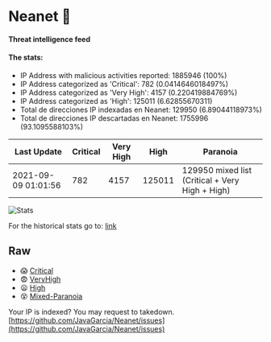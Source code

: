 # Neanet :hocho:
#### Threat intelligence feed
#### The stats:

- IP Address with malicious activities reported: 1885946 (100%)
- IP Address categorized as 'Critical':  782 (0.0414646018497%)
- IP Address categorized as 'Very High':  4157 (0.220419884769%)
- IP Address categorized as 'High':  125011 (6.62855670311)
- Total de direcciones IP indexadas en Neanet:  129950 (6.89044118973%)
- Total de direcciones IP descartadas en Neanet:  1755996 (93.1095588103%)

| Last Update | Critical | Very High | High | Paranoia |
| --- | --- | --- | --- | --- |
| 2021-09-09 01:01:56 | 782 | 4157 | 125011 | 129950 mixed list (Critical + Very High + High)|

![Stats](https://docs.google.com/spreadsheets/d/e/2PACX-1vSnaNMIXVabIpDJjufMlzH7poXnshF3mgd8Is1g9ytUEzVsP5my4Trn8f-xkoLLQ38xpL3HtmUexLo6/pubchart?oid=501124687&format=image)

For the historical stats go to: [link](/stats.csv)
## Raw
- :scream: [Critical](https://raw.githubusercontent.com/JavaGarcia/Neanet/master/blacklists/neanet_critical.txt)
- :fearful: [VeryHigh](https://raw.githubusercontent.com/JavaGarcia/Neanet/master/blacklists/neanet_veryHigh.txtt)
- :frowning: [High](https://raw.githubusercontent.com/JavaGarcia/Neanet/master/blacklists/neanet_high.txt)
- :dizzy_face: [Mixed-Paranoia](https://raw.githubusercontent.com/JavaGarcia/Neanet/master/blacklists/neanet_all.txt)


Your IP is indexed? You may request to takedown. [https://github.com/JavaGarcia/Neanet/issues](https://github.com/JavaGarcia/Neanet/issues)




























































































































































































































































































































































































































































































































































































































































































































































































































































































































































































































































































































































































































































































































































































































































































































































































































































































































































































































































































































































































































































































































































































































































































































































































































































































































































































































































































































































































































































































































































































































































































































































































































































































































































































































































































































































































































































































































































































































































































































































































































































































































































































































































































































































































































































































































































































































































































































































































































































































































































































































































































































































































































































































































































































































































































































































































































































































































































































































































































































































































































































































































































































































































































































































































































































































































































































































































































































































































































































































































































































































































































































































































































































































































































































































































































































































































































































































































































































































































































































































































































































































































































































































































































































































































































































































































































































































































































































































































































